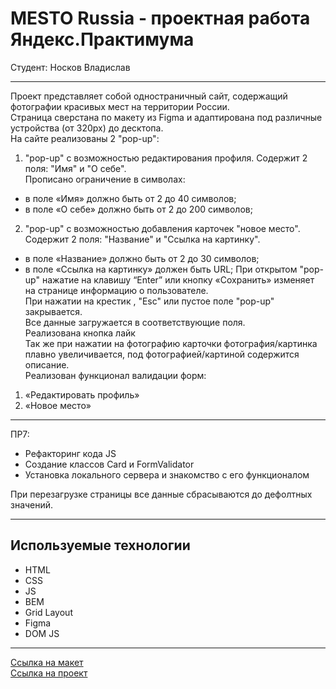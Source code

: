 # MESTO Russia - проектная работа Яндекс.Практимума 
Cтудент: Носков Владислав

____________________________________________________________________________

Проект представляет собой одностраничный сайт, содержащий фотографии красивых мест на территории России. <br/>
Страница сверстана по макету из Figma и адаптирована под различные устройства (от 320px) до десктопа.<br/>
На сайте реализованы 2 "pop-up":<br/>
1) "pop-up" с возможностью редактирования профиля. Содержит 2 поля: "Имя" и "О себе". <br/>
Прописано ограничение в символах:<br/>
* в поле «Имя» должно быть от 2 до 40 символов;
* в поле «О себе» должно быть от 2 до 200 символов;
2) "pop-up" с возможностью добавления карточек "новое место". Содержит 2 поля: "Название" и "Ссылка на картинку".<br/>
* в поле «Название» должно быть от 2 до 30 символов;
* в поле «Ссылка на картинку» должен быть URL;
При открытом "pop-up" нажатие на клавишу “Enter” или кнопку «Сохранить» изменяет на странице информацию
о пользователе.<br/>
При нажатии на крестик , "Esc" или пустое поле "pop-up" закрывается.<br/>
Все данные загружается в соответствующие поля.<br/>
Реализована кнопка лайк<br/>
Так же при нажатии на фотографию карточки фотография/картинка плавно увеличивается, под фотографией/картиной содержится описание.<br/>
Реализован функционал валидации форм:<br/>
1) «Редактировать профиль»<br/>
2) «Новое место»<br/>
____________________________________________________________________________
ПР7:
* Рефакторинг кода JS
* Создание классов Card и FormValidator
* Установка локального сервера и знакомство с его функционалом

При перезагрузке страницы все данные сбрасываются до дефолтных значений.<br/>
____________________________________________________________________________

## Используемые технологии
* HTML
* CSS
* JS
* BEM
* Grid Layout
* Figma
* DOM JS

____________________________________________________________________________

[Ссылка на макет](https://www.figma.com/file/kRVLKwYG3d1HGLvh7JFWRT/JavaScript.-Sprint-6?node-id=0%3A1)
<br />
[Ссылка на проект](https://noskovvladislav.github.io/mesto/index.html)



